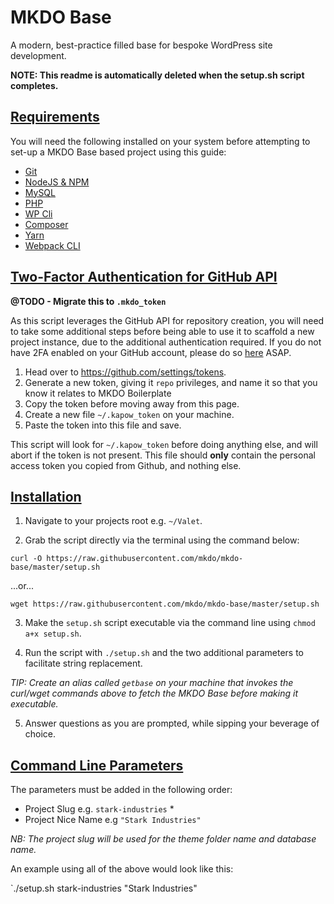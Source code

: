 # MKDO Base
A modern, best-practice filled base for bespoke WordPress site development. 

**NOTE: This readme is automatically deleted when the setup.sh script completes.**

## [Requirements](#requirements)

You will need the following installed on your system before attempting to set-up a MKDO Base based project using this guide:

- [Git](https://git-scm.com/book/en/v2/Getting-Started-Installing-Git)
- [NodeJS & NPM](https://nodejs.org/en/download/)
- [MySQL](https://www.mysql.com/downloads/)
- [PHP](http://php.net/downloads.php)
- [WP Cli](https://wp-cli.org/#installing)
- [Composer](https://getcomposer.org/download/)
- [Yarn](https://yarnpkg.com/lang/en/docs/getting-started/)
- [Webpack CLI](http://github.com/webpack/webpack-cli)

## [Two-Factor Authentication for GitHub API](#2fa)

**@TODO - Migrate this to `.mkdo_token`**

As this script leverages the GitHub API for repository creation, you will need to take some additional steps before being able to use it to scaffold a new project instance, due to the additional authentication required. If you do not have 2FA enabled on your GitHub account, please do so [here](https://github.com/settings/security) ASAP.

1. Head over to https://github.com/settings/tokens.
2. Generate a new token, giving it `repo` privileges, and name it so that you know it relates to MKDO Boilerplate
3. Copy the token before moving away from this page.
4. Create a new file `~/.kapow_token` on your machine.
5. Paste the token into this file and save.

This script will look for `~/.kapow_token` before doing anything else, and will abort if the token is not present. This file should **only** contain the personal access token you copied from Github, and nothing else.

## [Installation](#installation)

1) Navigate to your projects root e.g. `~/Valet`.

2) Grab the script directly via the terminal using the command below:

`curl -O https://raw.githubusercontent.com/mkdo/mkdo-base/master/setup.sh`

...or...

`wget https://raw.githubusercontent.com/mkdo/mkdo-base/master/setup.sh`

3) Make the `setup.sh` script executable via the command line using `chmod a+x setup.sh`.

4) Run the script with `./setup.sh` and the two additional parameters to facilitate string replacement.

*TIP: Create an alias called `getbase` on your machine that invokes the curl/wget commands above to fetch the MKDO Base before making it executable.*

5) Answer questions as you are prompted, while sipping your beverage of choice.

## [Command Line Parameters](#command-line-parameters)

The parameters must be added in the following order:

- Project Slug e.g. `stark-industries` *
- Project Nice Name e.g `"Stark Industries"`

*NB: The project slug will be used for the theme folder name and database name.*

An example using all of the above would look like this:

`./setup.sh stark-industries "Stark Industries"

